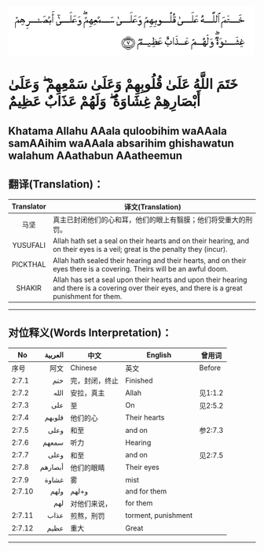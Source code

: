 ![002:007](images/002_007.gif)

#  خَتَمَ اللَّهُ عَلَىٰ قُلُوبِهِمْ وَعَلَىٰ سَمْعِهِمْ ۖ وَعَلَىٰ أَبْصَارِهِمْ غِشَاوَةٌ ۖ وَلَهُمْ عَذَابٌ عَظِيمٌ 

## Khatama Allahu AAala quloobihim waAAala samAAihim waAAala absarihim ghishawatun walahum AAathabun AAatheemun

## 翻译(Translation)：

| Translator | 译文(Translation)                                            |
|:----------:| ------------------------------------------------------------ |
| 马坚       | 真主已封闭他们的心和耳，他们的眼上有翳膜；他们将受重大的刑罚。 |
| YUSUFALI   | Allah hath set a seal on their hearts and on their hearing, and on their eyes is a veil; great is the penalty they (incur). |
| PICKTHAL   | Allah hath sealed their hearing and their hearts, and on their eyes there is a covering. Theirs will be an awful doom. |
| SHAKIR     | Allah has set a seal upon their hearts and upon their hearing and there is a covering over their eyes, and there is a great punishment for them. |

---

## 对位释义(Words Interpretation)：

| No    | العربية | 中文           | English  | 曾用词 |
| ----- | -------:| -------------- | -------- | ------ |
| 序号  | 阿文    | Chinese        | 英文     | Before |
| 2:7.1 | ختم     | 完，封闭，终止 | Finished |        |
|2:7.2 |	الله |	安拉，真主 |	Allah |	见1:1.2|
|2:7.3 |	على |	至 |	On |	见2:5.2|
|2:7.4 |	قلوبهم |	他们的心 |	Their hearts	|  |
|2:7.5 |	وعلى |	和至 |	and on |	参2:7.3|
|2:7.6 |	سمعهم |	听力 |	Hearing |	|
|2:7.7 |	وعلى |	和至 |	and on |	见2:7.5|
|2:7.8 |	أبصارهم |	他们的眼睛 |	Their eyes	|  |
|2:7.9 |	غشاوة |	雾 |	mist	|  |
|2:7.10 |	ولهم	 | و+لهم   |	and for them	|  |
|  |	لهم |	对他们来说， |	for them	|  |
|2:7.11 |	عذاب |	煎熬，刑罚 |	torment, punishment	|  |
|2:7.12 |	عظيم |	重大 |	Great	|  |

---
